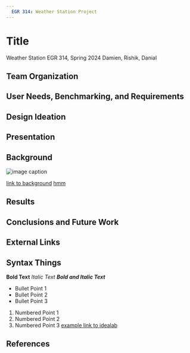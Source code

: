 ```yaml
---
  EGR 314: Weather Station Project
---
```


# Title
Weather Station
EGR 314, Spring 2024
Damien, Rishik, Danial
## Team Organization
[]()
## User Needs, Benchmarking, and Requirements
[]()
## Design Ideation
[]()

## Presentation 


## Background

![image caption](https://idealab.asu.edu/assets/images/research/jumper1.png)

[link to background](/background)
[hmm](FirstFolder/subpage.md)
## Results


## Conclusions and Future Work

## External Links

## Syntax Things

**Bold Text**
_Italic Text_
**_Bold and Italic Text_**
* Bullet Point 1
* Bullet Point 2
* Bullet Point 3
1. Numbered Point 1
1. Numbered Point 2
1. Numbered Point 3
[example link to idealab](https://idealab.asu.edu)
## References
